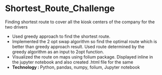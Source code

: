 # Shortest_Route_Challenge
Finding shortest route to cover all the kiosk centers of the company for the two drivers
<ul>
<li>
Used greedy approach to find the shortest route.
<li>Implemented the 2 opt swap algorithm so find the optimal route which is better than greedy approach result. Used route determined by 
the greedy algorithm as an input to 2opt function.
<li> Visualized the route on maps using folium package. Displayed inline in the jupyter notebook and also created .html file for the same
<li><b>Technology : </b> Python, pandas, numpy, folium, Jupyter notebook
